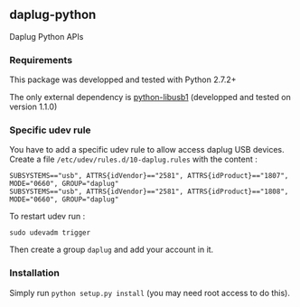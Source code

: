 ## daplug-python ##

Daplug Python APIs

### Requirements ###

This package was developped and tested with Python 2.7.2+

The only external dependency is [python-libusb1](https://github.com/vpelletier/python-libusb1.git) (developped and tested on version 1.1.0)

### Specific udev rule ###

You have to add a specific udev rule to allow access daplug USB devices. Create a file `/etc/udev/rules.d/10-daplug.rules` with the content :

    SUBSYSTEMS=="usb", ATTRS{idVendor}=="2581", ATTRS{idProduct}=="1807", MODE="0660", GROUP="daplug"
    SUBSYSTEMS=="usb", ATTRS{idVendor}=="2581", ATTRS{idProduct}=="1808", MODE="0660", GROUP="daplug"

To restart udev run :

    sudo udevadm trigger

Then create a group `daplug` and add your account in it.

### Installation ###

Simply run `python setup.py install` (you may need root access to do this).